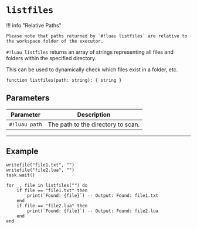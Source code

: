 # `listfiles`

!!! info "Relative Paths"

    Please note that paths returned by `#!luau listfiles` are relative to the workspace folder of the executor.

`#!luau listfiles` returns an array of strings representing all files and folders within the specified directory.

This can be used to dynamically check which files exist in a folder, etc.

```luau
function listfiles(path: string): { string }
```

## Parameters

| Parameter       | Description                          |
|------------------|--------------------------------------|
| `#!luau path`    | The path to the directory to scan.   |

---

## Example

```luau title="Listing files in the root directory" linenums="1"
writefile("file1.txt", "")
writefile("file2.lua", "")
task.wait()

for _, file in listfiles("") do
    if file == "file1.txt" then
        print(`Found: {file}`) -- Output: Found: file1.txt
    end
    if file == "file2.lua" then
        print(`Found: {file}`) -- Output: Found: file2.lua
    end
end
```
